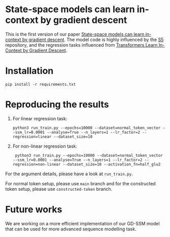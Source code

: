 # State-space models can learn in-context by gradient descent

This is the first version of our paper [State-space models can learn in-context by gradient descent](https://arxiv.org/abs/2410.11687). The model code is highly influenced by the [S5](https://github.com/lindermanlab/S5) repository, and the regression tasks influenced from [Transformers Learn In-Context by Gradient Descent](https://github.com/google-research/self-organising-systems/tree/master/transformers_learn_icl_by_gd).

# Installation

``` pip install -r requirements.txt ``` 

# Reproducing the results

1) For linear regression task:

    ``` python3 run_train.py --epochs=10000 --dataset=normal_token_vector --ssm_lr=0.0001 --analyse=True --n_layers=1 --lr_factor=2 --regression=linear --dataset_size=10 ```

2) For non-linear regression task:

    ``` python3 run_train.py --epochs=10000 --dataset=normal_token_vector --ssm_lr=0.0001 --analyse=True --n_layers=1 --lr_factor=2 --regression=non-linear --dataset_size=10 --activation_fn=half_glu2```

For the argument details, please have a look at ```run_train.py```.

For normal token setup, please use ```main``` branch and for the constructed token setup, please use ```constructed-token``` branch.

# Future works
We are working on a more efficient implementation of our GD-SSM model that can be used for more advanced sequence modelling task.